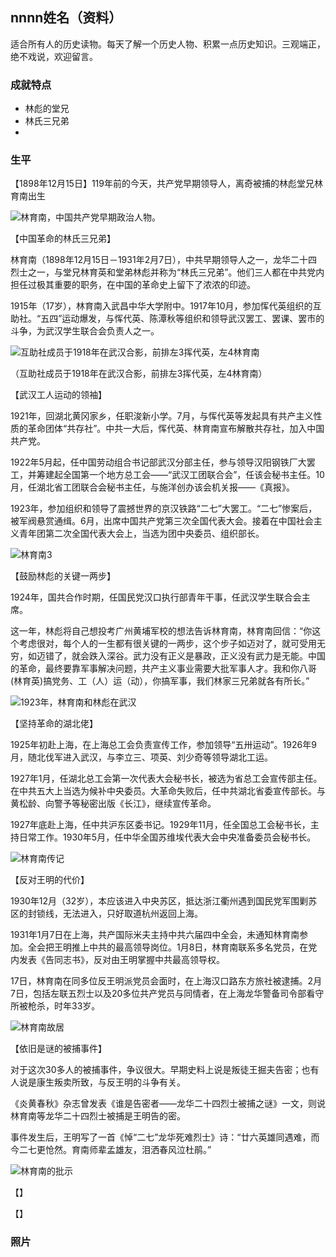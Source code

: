 ## nnnn姓名（资料）

适合所有人的历史读物。每天了解一个历史人物、积累一点历史知识。三观端正，绝不戏说，欢迎留言。  

### 成就特点

- 林彪的堂兄
- 林氏三兄弟
- ​


### 生平

【1898年12月15日】119年前的今天，共产党早期领导人，离奇被捕的林彪堂兄林育南出生

![林育南，中国共产党早期政治人物。](林育南，中国共产党早期政治人物。.jpg)

【中国革命的林氏三兄弟】

林育南（1898年12月15日－1931年2月7日），中共早期领导人之一，龙华二十四烈士之一，与堂兄林育英和堂弟林彪并称为“林氏三兄弟”。他们三人都在中共党内担任过极其重要的职务，在中国的革命史上留下了浓浓的印迹。

1915年（17岁），林育南入武昌中华大学附中。1917年10月，参加恽代英组织的互助社。“五四”运动爆发，与恽代英、陈潭秋等组织和领导武汉罢工、罢课、罢市的斗争，为武汉学生联合会负责人之一。

![互助社成员于1918年在武汉合影，前排左3挥代英，左4林育南](互助社成员于1918年在武汉合影，前排左3挥代英，左4林育南.jpeg)

（互助社成员于1918年在武汉合影，前排左3挥代英，左4林育南）

【武汉工人运动的领袖】

1921年，回湖北黄冈家乡，任职浚新小学。7月，与恽代英等发起具有共产主义性质的革命团体“共存社”。中共一大后，恽代英、林育南宣布解散共存社，加入中国共产党。

1922年5月起，任中国劳动组合书记部武汉分部主任，参与领导汉阳钢铁厂大罢工，并筹建起全国第一个地方总工会——“武汉工团联合会”，任该会秘书主任。10月，任湖北省工团联合会秘书主任，与施洋创办该会机关报——《真报》。

1923年，参加组织和领导了震撼世界的京汉铁路“二七”大罢工。“二七”惨案后，被军阀悬赏通缉。6月，出席中国共产党第三次全国代表大会。接着在中国社会主义青年团第二次全国代表大会上，当选为团中央委员、组织部长。

![林育南3](林育南3.jpg)

【鼓励林彪的关键一两步】

1924年，国共合作时期，任国民党汉口执行部青年干事，任武汉学生联合会主席。

这一年，林彪将自己想投考广州黄埔军校的想法告诉林育南，林育南回信：“你这个考虑很对，每个人的一生都有很关键的一两步，这个步子如迈对了，就可受用无穷，如迈错了，就会跌入深谷。武力没有正义是暴政，正义没有武力是无能。中国的革命，最终要靠军事解决问题，共产主义事业需要大批军事人才。我和你八哥(林育英)搞党务、工（人）运（动），你搞军事，我们林家三兄弟就各有所长。”

![1923年，林育南和林彪在武汉](1923年，林育南和林彪在武汉.jpg)

【坚持革命的湖北佬】

1925年初赴上海，在上海总工会负责宣传工作，参加领导“五卅运动”。1926年9月，随北伐军进入武汉，与李立三、项英、刘少奇等领导湖北工运。

1927年1月，任湖北总工会第一次代表大会秘书长，被选为省总工会宣传部主任。在中共五大上当选为候补中央委员。大革命失败后，任中共湖北省委宣传部长。与黄松龄、向警予等秘密出版《长江》，继续宣传革命。

1927年底赴上海，任中共沪东区委书记。1929年11月，任全国总工会秘书长，主持日常工作。1930年5月，任中华全国苏维埃代表大会中央准备委员会秘书长。

![林育南传记](林育南传记.jpeg)

【反对王明的代价】

1930年12月（32岁），本应该进入中央苏区，抵达浙江衢州遇到国民党军围剿苏区的封锁线，无法进入，只好取道杭州返回上海。

1931年1月7日在上海，共产国际米夫主持中共六届四中全会，未通知林育南参加。全会把王明推上中共的最高领导岗位。1月8日，林育南联系多名党员，在党内发表《告同志书》，反对由王明掌握中共最高领导权。

17日，林育南在同多位反王明派党员会面时，在上海汉口路东方旅社被逮捕。2月7日，包括左联五烈士以及20多位共产党员与同情者，在上海龙华警备司令部看守所被枪杀，时年33岁。

![林育南故居](林育南故居.jpeg)

【依旧是谜的被捕事件】

对于这次30多人的被捕事件，争议很大。早期史料上说是叛徒王掘夫告密；也有人说是康生叛卖所致，与反王明的斗争有关。

《炎黄春秋》杂志曾发表《谁是告密者——龙华二十四烈士被捕之谜》一文，则说林育南等龙华二十四烈士被捕是王明告的密。

事件发生后，王明写了一首《悼“二七”龙华死难烈士》诗：“廿六英雄同遇难，而今二七更怆然。育南师辈孟雄友，泪洒春风泣杜鹃。”

![林育南的批示](林育南的批示.jpg)

【】





【】

### 照片

